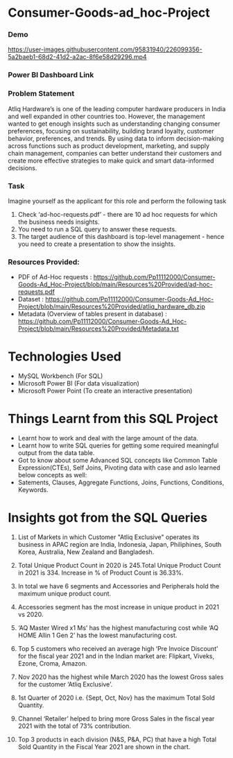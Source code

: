 # Consumer-Goods-ad_hoc-Project

### Demo

https://user-images.githubusercontent.com/95831940/226099356-5a2baeb1-68d2-41d2-a2ac-8f6e58d29296.mp4

### Power BI Dashboard Link



### Problem Statement
Atliq Hardware’s is one of the leading computer hardware producers in India and well expanded in other countries too. However, the management wanted to get enough 
insights such as understanding changing consumer preferences, focusing on sustainability, building brand loyalty, customer behavior, preferences, and trends. By 
using data to inform decision-making across functions such as product development, marketing, and supply chain management, companies can better understand their 
customers and create more effective strategies to make quick and smart data-informed decisions.

### Task
Imagine yourself as the applicant for this role and perform the following task

1.    Check ‘ad-hoc-requests.pdf’ - there are 10 ad hoc requests for which the business needs insights.
2.    You need to run a SQL query to answer these requests. 
3.    The target audience of this dashboard is top-level management - hence you need to create a presentation to show the insights.

### Resources Provided:

- PDF of Ad-Hoc requests : https://github.com/Pp11112000/Consumer-Goods-Ad_Hoc-Project/blob/main/Resources%20Provided/ad-hoc-requests.pdf
- Dataset : https://github.com/Pp11112000/Consumer-Goods-Ad_Hoc-Project/blob/main/Resources%20Provided/atliq_hardware_db.zip
- Metadata (Overview of tables present in database) : https://github.com/Pp11112000/Consumer-Goods-Ad_Hoc-Project/blob/main/Resources%20Provided/Metadata.txt
 

# Technologies Used
 - MySQL Workbench (For SQL)
 - Microsoft Power BI (For data visualization)
 - Microsoft Power Point (To create an interactive presentation)

# Things Learnt from this SQL Project
 - Learnt how to work and deal with the large amount of the data.
 - Learnt how to write SQL queries for getting some required meaningful output from the data table.
 - Got to know about some Advanced SQL concepts like Common Table Expression(CTEs), Self Joins, Pivoting data with case and aslo learned below concepts as well:
 - Satements, Clauses, Aggregate Functions, Joins, Functions, Conditions, Keywords.
 


# Insights got from the SQL Queries

1. List of Markets in which Customer "Atliq Exclusive" operates its business in APAC region are India, Indonesia, Japan, Philiphines, South Korea, Australia, New Zealand and Bangladesh.

2. Total Unique Product Count in 2020 is 245.Total Unique Product Count in 2021 is 334. Increase in % of Product Count is 36.33%.

3. In total we have 6 segments and Accessories and Peripherals hold the maximum unique product count.

4. Accessories segment has the most increase in unique product in 2021 vs 2020.

5. ‘AQ Master Wired x1 Ms’ has the highest manufacturing cost while ‘AQ HOME Allin 1 Gen 2’ has the lowest manufacturing cost.

6. Top 5 customers who received an average high ‘Pre Invoice Discount’ for the fiscal year 2021 and in the Indian market are: Flipkart, Viveks, Ezone, Croma, Amazon.

7. Nov 2020 has the highest while March 2020 has the lowest Gross sales for the customer ‘Atliq Exclusive’.

8. 1st Quarter of 2020 i.e. {Sept, Oct, Nov} has the maximum Total Sold Quantity.

9. Channel ‘Retailer’ helped to bring more Gross Sales in the fiscal year 2021 with the total of 73% contribution.

10. Top 3 products in each division (N&S, P&A, PC) that have a high Total Sold Quantity in the Fiscal Year 2021 are shown in the chart.
